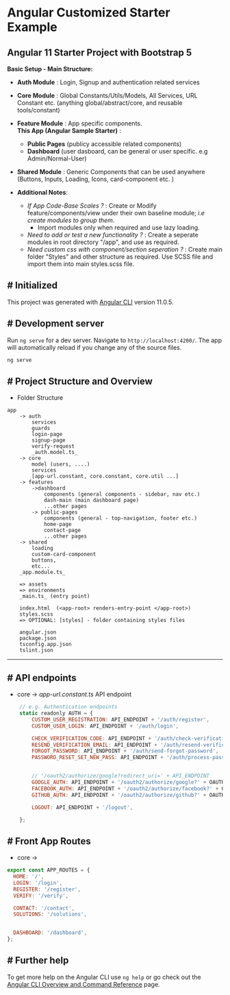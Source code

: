 
# Angular Customized Starter Example

## Angular 11 Starter Project with Bootstrap 5 
__Basic Setup - Main Structure:__

- __Auth Module__ : Login, Signup and authentication related services
- __Core Module__ : Global Constants/Utils/Models, All Services, URL Constant etc. (anything global/abstract/core, and reusable tools/constant)
- __Feature Module__ : App specific components.   
__This App (Angular Sample Starter)__ : 
    - __Public Pages__ (publicy accessible related components)
    - __Dashboard__ (user dasboard, can be general or user specific. e.g Admin/Normal-User)
- __Shared Module__ : Generic Components that can be used anywhere (Buttons, Inputs, Loading, Icons, card-component etc. )


- __Additional Notes__:
    - _If App Code-Base Scales ?_ : Create or Modify feature/components/view under their own baseline module; _i.e create modules to group them_. 
        - Import modules only when required and use lazy loading.
    - _Need to add or test a new functionality ?_ : Create a seperate modules in root directory "/app", and use as required.
    - _Need custom css with component/section seperation ?_ : Create main folder "Styles" and other structure as required. Use SCSS file and import them into main styles.scss file. 

## # Initialized
This project was generated with [Angular CLI](https://github.com/angular/angular-cli) version 11.0.5.

## # Development server

Run `ng serve` for a dev server. Navigate to `http://localhost:4200/`. The app will automatically reload if you change any of the source files.

```cmd
ng serve
```
## # Project Structure and Overview  

- Folder Structure
```
app
    -> auth
        services
        guards
        login-page
        signup-page
        verify-request
        _auth.model.ts_
    -> core
        model (users, ....)
        services
        [app-url.constant, core.constant, core.util ...]
    -> features
        ->dashboard
            components (general components - sidebar, nav etc.)
            dash-main (main dashboard page)
            ...other pages
        -> public-pages
            components (general - top-navigation, footer etc.)
            home-page
            contact-page
            ...other pages
    -> shared
        loading
        custom-card-component
        buttons,
        etc...
    _app.module.ts_

    => assets
    => environments
    _main.ts_ (entry point)
    
    index.html  (<app-root> renders-entry-point </app-root>)
    styles.scss
    => OPTIONAL: [styles] - folder containing styles files

    angular.json
    package.json
    tsconfig.app.json
    tslint.json
```


---

## # API endpoints
- core -> _app-url.constant.ts_ API endpoint

```js
    // e.g. Authentication endpoints
    static readonly AUTH = {
        CUSTOM_USER_REGISTRATION: API_ENDPOINT + '/auth/register',
        CUSTOM_USER_LOGIN: API_ENDPOINT + '/auth/login',

        CHECK_VERIFICATION_CODE: API_ENDPOINT + '/auth/check-verification-code',
        RESEND_VERIFICATION_EMAIL: API_ENDPOINT + '/auth/resend-verification-email',
        FORGOT_PASSWORD: API_ENDPOINT + '/auth/send-forgot-password',
        PASSWORD_RESET_SET_NEW_PASS: API_ENDPOINT + '/auth/process-password-reset',


        // '/oauth2/authorize/google?redirect_uri=' + API_ENDPOINT
        GOOGLE_AUTH: API_ENDPOINT + '/oauth2/authorize/google?' + OAUTH2_UI_REDIRECT_URI,
        FACEBOOK_AUTH: API_ENDPOINT + '/oauth2/authorize/facebook?' + OAUTH2_UI_REDIRECT_URI,
        GITHUB_AUTH: API_ENDPOINT + '/oauth2/authorize/github?' + OAUTH2_UI_REDIRECT_URI,

        LOGOUT: API_ENDPOINT + '/logout',

    };
```

## # Front App Routes
- core ->

```js
export const APP_ROUTES = {
  HOME: '/',
  LOGIN: '/login',
  REGISTER: '/register',
  VERIFY: '/verify',

  CONTACT: '/contact',
  SOLUTIONS: '/solutions',


  DASHBOARD: '/dashboard',
};
```


## # Further help

To get more help on the Angular CLI use `ng help` or go check out the [Angular CLI Overview and Command Reference](https://angular.io/cli) page.
